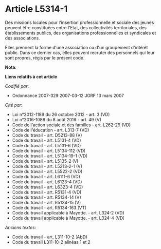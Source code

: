 # Article L5314-1

Des missions locales pour l'insertion professionnelle et sociale des jeunes peuvent être constituées entre l'Etat, des
collectivités territoriales, des établissements publics, des organisations professionnelles et syndicales et des
associations.

Elles prennent la forme d'une association ou d'un groupement d'intérêt public. Dans ce dernier cas, elles peuvent recruter
des personnels qui leur sont propres, régis par le présent code.

**Nota:**



**Liens relatifs à cet article**

_Codifié par_:

  - Ordonnance 2007-329 2007-03-12 JORF 13 mars 2007

_Cité par_:

  - Loi n°2012-1189 du 26 octobre 2012 - art. 3 (VD)
  - Loi n°2016-1088 du 8 août 2016 - art. 49 (V)
  - Code de l'action sociale et des familles - art. L262-29 (VD)
  - Code de l'éducation - art. L313-7 (VD)
  - Code du travail - art. D5213-88 (V)
  - Code du travail - art. L5131-4 (VD)
  - Code du travail - art. L5131-6 (VD)
  - Code du travail - art. L5134-112 (VD)
  - Code du travail - art. L5134-19-1 (VD)
  - Code du travail - art. L5135-2 (V)
  - Code du travail - art. L5213-2-1 (V)
  - Code du travail - art. L5522-2 (VD)
  - Code du travail - art. L6111-6 (VD)
  - Code du travail - art. L6123-4 (VD)
  - Code du travail - art. L6323-4 (VD)
  - Code du travail - art. R5131-4 (VD)
  - Code du travail - art. R5134-14 (V)
  - Code du travail - art. R5134-15 (V)
  - Code du travail - art. R5134-163 (VT)
  - Code du travail applicable à Mayotte. - art. L324-2 (VD)
  - Code du travail applicable à Mayotte. - art. L324-4 (VD)

_Anciens textes_:

  - Code du travail - art. L311-10-2 (AbD)
  - Code du travail L311-10-2 alinéas 1 et 2
